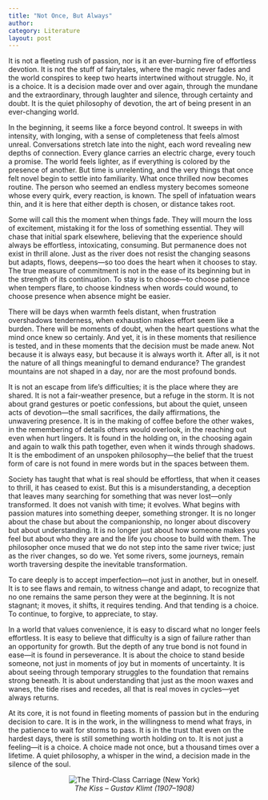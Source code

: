 ```yaml
---
title: "Not Once, But Always"
author: 
category: Literature
layout: post
---
```


It is not a fleeting rush of passion, nor is it an ever-burning fire of effortless devotion. It is not the stuff of fairytales, where the magic never fades and the world conspires to keep two hearts intertwined without struggle. No, it is a choice. It is a decision made over and over again, through the mundane and the extraordinary, through laughter and silence, through certainty and doubt. It is the quiet philosophy of devotion, the art of being present in an ever-changing world.

In the beginning, it seems like a force beyond control. It sweeps in with intensity, with longing, with a sense of completeness that feels almost unreal. Conversations stretch late into the night, each word revealing new depths of connection. Every glance carries an electric charge, every touch a promise. The world feels lighter, as if everything is colored by the presence of another. But time is unrelenting, and the very things that once felt novel begin to settle into familiarity. What once thrilled now becomes routine. The person who seemed an endless mystery becomes someone whose every quirk, every reaction, is known. The spell of infatuation wears thin, and it is here that either depth is chosen, or distance takes root.


Some will call this the moment when things fade. They will mourn the loss of excitement, mistaking it for the loss of something essential. They will chase that initial spark elsewhere, believing that the experience should always be effortless, intoxicating, consuming. But permanence does not exist in thrill alone. Just as the river does not resist the changing seasons but adapts, flows, deepens—so too does the heart when it chooses to stay. The true measure of commitment is not in the ease of its beginning but in the strength of its continuation. To stay is to choose—to choose patience when tempers flare, to choose kindness when words could wound, to choose presence when absence might be easier.

There will be days when warmth feels distant, when frustration overshadows tenderness, when exhaustion makes effort seem like a burden. There will be moments of doubt, when the heart questions what the mind once knew so certainly. And yet, it is in these moments that resilience is tested, and in these moments that the decision must be made anew. Not because it is always easy, but because it is always worth it. After all, is it not the nature of all things meaningful to demand endurance? The grandest mountains are not shaped in a day, nor are the most profound bonds.
 

It is not an escape from life’s difficulties; it is the place where they are shared. It is not a fair-weather presence, but a refuge in the storm. It is not about grand gestures or poetic confessions, but about the quiet, unseen acts of devotion—the small sacrifices, the daily affirmations, the unwavering presence. It is in the making of coffee before the other wakes, in the remembering of details others would overlook, in the reaching out even when hurt lingers. It is found in the holding on, in the choosing again and again to walk this path together, even when it winds through shadows. It is the embodiment of an unspoken philosophy—the belief that the truest form of care is not found in mere words but in the spaces between them.

Society has taught that what is real should be effortless, that when it ceases to thrill, it has ceased to exist. But this is a misunderstanding, a deception that leaves many searching for something that was never lost—only transformed. It does not vanish with time; it evolves. What begins with passion matures into something deeper, something stronger. It is no longer about the chase but about the companionship, no longer about discovery but about understanding. It is no longer just about how someone makes you feel but about who they are and the life you choose to build with them. The philosopher once mused that we do not step into the same river twice; just as the river changes, so do we. Yet some rivers, some journeys, remain worth traversing despite the inevitable transformation.


To care deeply is to accept imperfection—not just in another, but in oneself. It is to see flaws and remain, to witness change and adapt, to recognize that no one remains the same person they were at the beginning. It is not stagnant; it moves, it shifts, it requires tending. And that tending is a choice. To continue, to forgive, to appreciate, to stay.

In a world that values convenience, it is easy to discard what no longer feels effortless. It is easy to believe that difficulty is a sign of failure rather than an opportunity for growth. But the depth of any true bond is not found in ease—it is found in perseverance. It is about the choice to stand beside someone, not just in moments of joy but in moments of uncertainty. It is about seeing through temporary struggles to the foundation that remains strong beneath. It is about understanding that just as the moon waxes and wanes, the tide rises and recedes, all that is real moves in cycles—yet always returns.


At its core, it is not found in fleeting moments of passion but in the enduring decision to care. It is in the work, in the willingness to mend what frays, in the patience to wait for storms to pass. It is in the trust that even on the hardest days, there is still something worth holding on to. It is not just a feeling—it is a choice. A choice made not once, but a thousand times over a lifetime. A quiet philosophy, a whisper in the wind, a decision made in the silence of the soul.


<figure style="text-align: center;">
  <img src="https://upload.wikimedia.org/wikipedia/commons/4/40/The_Kiss_-_Gustav_Klimt_-_Google_Cultural_Institute.jpg" alt="The Third-Class Carriage (New York)" style="max-width: 100%; height: auto;">
  <figcaption><em>The Kiss – Gustav Klimt (1907–1908)</em></figcaption>
</figure>